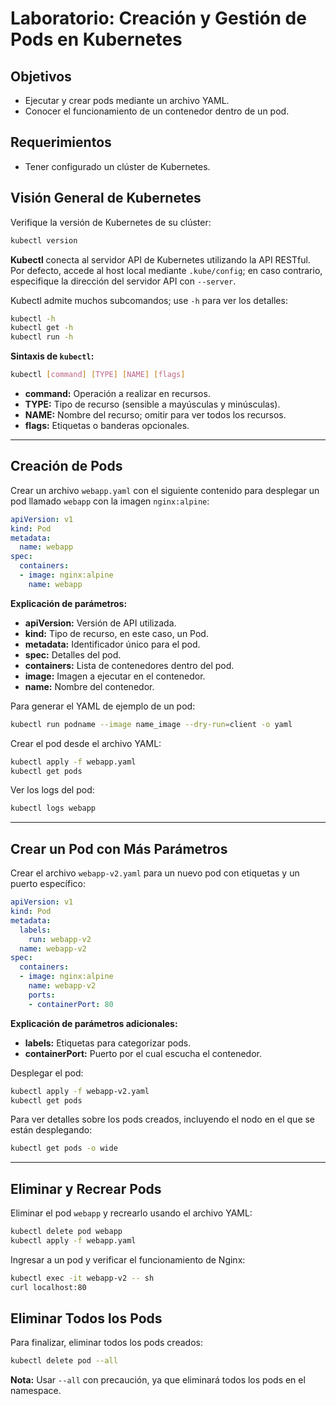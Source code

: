
# Laboratorio: Creación y Gestión de Pods en Kubernetes

## Objetivos
- Ejecutar y crear pods mediante un archivo YAML.
- Conocer el funcionamiento de un contenedor dentro de un pod.

## Requerimientos
- Tener configurado un clúster de Kubernetes.

## Visión General de Kubernetes
Verifique la versión de Kubernetes de su clúster:
```bash
kubectl version
```

**Kubectl** conecta al servidor API de Kubernetes utilizando la API RESTful. Por defecto, accede al host local mediante `.kube/config`; en caso contrario, especifique la dirección del servidor API con `--server`.

Kubectl admite muchos subcomandos; use `-h` para ver los detalles:
```bash
kubectl -h
kubectl get -h
kubectl run -h
```

**Sintaxis de `kubectl`:**
```bash
kubectl [command] [TYPE] [NAME] [flags]
```
- **command:** Operación a realizar en recursos.
- **TYPE:** Tipo de recurso (sensible a mayúsculas y minúsculas).
- **NAME:** Nombre del recurso; omitir para ver todos los recursos.
- **flags:** Etiquetas o banderas opcionales.

---

## Creación de Pods
Crear un archivo `webapp.yaml` con el siguiente contenido para desplegar un pod llamado `webapp` con la imagen `nginx:alpine`:
```yaml
apiVersion: v1
kind: Pod
metadata:
  name: webapp
spec:
  containers:
  - image: nginx:alpine
    name: webapp
```

**Explicación de parámetros:**
- **apiVersion:** Versión de API utilizada.
- **kind:** Tipo de recurso, en este caso, un Pod.
- **metadata:** Identificador único para el pod.
- **spec:** Detalles del pod.
- **containers:** Lista de contenedores dentro del pod.
- **image:** Imagen a ejecutar en el contenedor.
- **name:** Nombre del contenedor.

Para generar el YAML de ejemplo de un pod:
```bash
kubectl run podname --image name_image --dry-run=client -o yaml
```

Crear el pod desde el archivo YAML:
```bash
kubectl apply -f webapp.yaml
kubectl get pods
```

Ver los logs del pod:
```bash
kubectl logs webapp
```

---

## Crear un Pod con Más Parámetros
Crear el archivo `webapp-v2.yaml` para un nuevo pod con etiquetas y un puerto específico:
```yaml
apiVersion: v1
kind: Pod
metadata:
  labels:
    run: webapp-v2
  name: webapp-v2
spec:
  containers:
  - image: nginx:alpine
    name: webapp-v2
    ports:
    - containerPort: 80
```

**Explicación de parámetros adicionales:**
- **labels:** Etiquetas para categorizar pods.
- **containerPort:** Puerto por el cual escucha el contenedor.

Desplegar el pod:
```bash
kubectl apply -f webapp-v2.yaml
kubectl get pods
```

Para ver detalles sobre los pods creados, incluyendo el nodo en el que se están desplegando:
```bash
kubectl get pods -o wide
```

---

## Eliminar y Recrear Pods
Eliminar el pod `webapp` y recrearlo usando el archivo YAML:
```bash
kubectl delete pod webapp
kubectl apply -f webapp.yaml
```

Ingresar a un pod y verificar el funcionamiento de Nginx:
```bash
kubectl exec -it webapp-v2 -- sh
curl localhost:80
```

## Eliminar Todos los Pods
Para finalizar, eliminar todos los pods creados:
```bash
kubectl delete pod --all
```

**Nota:** Usar `--all` con precaución, ya que eliminará todos los pods en el namespace.
